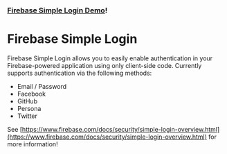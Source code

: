 ### [Firebase Simple Login Demo](http://firebase.github.com/firebase-simple-login/)!

Firebase Simple Login
=====================
Firebase Simple Login allows you to easily enable authentication in your
Firebase-powered application using only client-side code. Currently supports
authentication via the following methods:

  * Email / Password
  * Facebook
  * GitHub
  * Persona
  * Twitter

See [https://www.firebase.com/docs/security/simple-login-overview.html](https://www.firebase.com/docs/security/simple-login-overview.html)
for more information!
